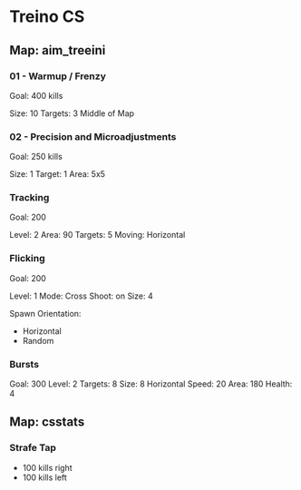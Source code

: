 # Treino CS
## Map: aim_treeini
### 01 - Warmup / Frenzy
Goal: 400 kills

Size: 10
Targets: 3
Middle of Map

### 02 - Precision and Microadjustments
Goal: 250 kills

Size: 1
Target: 1
Area: 5x5

### Tracking
Goal: 200

Level: 2
Area: 90
Targets: 5
Moving: Horizontal

### Flicking
Goal: 200

Level: 1
Mode: Cross
Shoot: on
Size: 4

Spawn Orientation:
- Horizontal
- Random

### Bursts
Goal: 300
Level: 2
Targets: 8
Size: 8
Horizontal Speed: 20
Area: 180
Health: 4

## Map: csstats
### Strafe Tap
- 100 kills right
- 100 kills left